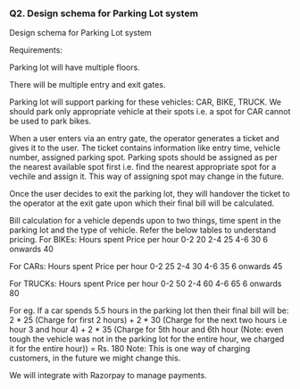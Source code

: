 ### Q2. Design schema for Parking Lot system

Design schema for Parking Lot system

Requirements:

Parking lot will have multiple floors.

There will be multiple entry and exit gates.

Parking lot will support parking for these vehicles: CAR, BIKE, TRUCK. We should park only appropriate vehicle at their
spots i.e. a spot for CAR cannot be used to park bikes.

When a user enters via an entry gate, the operator generates a ticket and gives it to the user. The ticket contains
information like entry time, vehicle number, assigned parking spot. Parking spots should be assigned as per the nearest
available spot first i.e. find the nearest appropriate spot for a vechile and assign it. This way of assigning spot may
change in the future.

Once the user decides to exit the parking lot, they will handover the ticket to the operator at the exit gate upon which
their final bill will be calculated.

Bill calculation for a vehicle depends upon to two things, time spent in the parking lot and the type of vehicle. Refer
the below tables to understand pricing. For BIKEs: Hours spent Price per hour 0-2 20 2-4 25 4-6 30 6 onwards 40

For CARs: Hours spent Price per hour 0-2 25 2-4 30 4-6 35 6 onwards 45

For TRUCKs: Hours spent Price per hour 0-2 50 2-4 60 4-6 65 6 onwards 80

For eg. If a car spends 5.5 hours in the parking lot then their final bill will be: 2 * 25 (Charge for first 2 hours) +
2 * 30 (Charge for the next two hours i.e hour 3 and hour 4) + 2 * 35 (Charge for 5th hour and 6th hour (Note: even
tough the vehicle was not in the parking lot for the entire hour, we charged it for the entire hour)) = Rs. 180 Note:
This is one way of charging customers, in the future we might change this.

We will integrate with Razorpay to manage payments.



